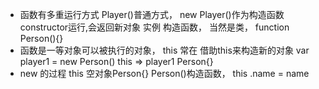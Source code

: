 -   函数有多重运行方式
 Player()普通方式，
 new Player()作为构造函数 constructor运行,会返回新对象 实例
 构造函数， 当然是类，
 function Person(){}
 -  函数是一等对象可以被执行的对象，
  this 常在 借助this来构造新的对象
   var player1 = new Person()
   this => player1    Person{}
- new 的过程
this 空对象Person{}
Person()构造函数，
this .name = name 

